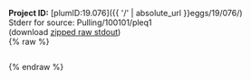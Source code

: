 **Project ID:** [plumID:19.076]({{ '/' | absolute_url }}eggs/19/076/)  
Stderr for source:  Pulling/100101/pleq1   
(download [zipped raw stdout](pleq1.plumed.stdout.txt.zip))  
{% raw %}
<pre>
</pre>
{% endraw %}
